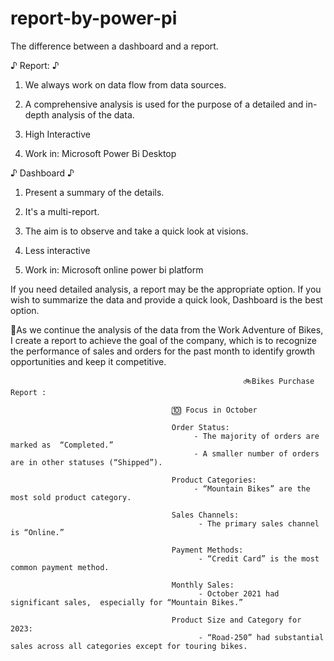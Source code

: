 # report-by-power-pi

The difference between a dashboard and a report. 

♪ Report: ♪
1. We always work on data flow from data sources. 

2. A comprehensive analysis is used for the purpose of a detailed and in-depth analysis of the data. 

3. High Interactive 

4. Work in: Microsoft Power Bi Desktop 

♪ Dashboard ♪ 
1. Present a summary of the details.

2. It's a multi-report. 

3. The aim is to observe and take a quick look at visions. 

4. Less interactive 

5. Work in: Microsoft online power bi platform 


If you need detailed analysis, a report may be the appropriate option. If you wish to summarize the data and provide a quick look, Dashboard is the best option. 


📍As we continue the analysis of the data from the Work Adventure of Bikes, I create a report to achieve the goal of the company, which is to recognize the performance of sales and orders for the past month to identify growth opportunities and keep it competitive. 

                                                        🚲Bikes Purchase Report :

                                        🔟 Focus in October 

                                        Order Status:
                                             - The majority of orders are marked as  “Completed.”
                                             - A smaller number of orders are in other statuses (“Shipped”).

                                        Product Categories:
                                             - “Mountain Bikes” are the most sold product category. 

                                        Sales Channels:
                                              - The primary sales channel is “Online.” 

                                        Payment Methods:
                                              - “Credit Card” is the most common payment method. 

                                        Monthly Sales:
                                              - October 2021 had significant sales,  especially for “Mountain Bikes.”

                                        Product Size and Category for 2023:
                                              - “Road-250” had substantial sales across all categories except for touring bikes.
